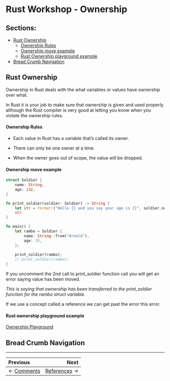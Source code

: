 # Rust Workshop - Ownership

## Sections:

* [Rust Ownership](#rust-ownership)
    * [Ownership Rules](#ownership-rules)
    * [Ownership move example](#ownership-move-example)
    * [Rust Ownership playground example](#rust-ownership-playground-example)
* [Bread Crumb Navigation](#bread-crumb-navigation)

## Rust Ownership

Ownership in Rust deals with the what variables or values have ownership over what.

In Rust it is your job to make sure that ownership is given and used properly although the Rust compiler is very good at letting you know when you violate the ownership rules.

#### Ownership Rules

* Each value in Rust has a variable that’s called its owner.

* There can only be one owner at a time.

* When the owner goes out of scope, the value will be dropped.

#### Ownership move example

```rust
struct Soldier {
    name: String,
    age: i32,
}

fn print_soldier(soldier: Soldier) -> String {
    let str = format!("Hello {} and you say your age is {}", soldier.name, soldier.age);
    str
}

fn main() {
    let rambo = Soldier {
        name: String::from("Arnold"),
        age: 35,
    };
    
    print_soldier(rambo);
    // print_soldier(rambo);
}
```

If you uncomment the 2nd call to print_soldier function call you will get an error saying 
value has been moved.

*This is saying that ownership has been transferred to the print_soldier function for the rambo struct variable.*

If we use a concept called a reference we can get past the error this error.

#### Rust ownership playground example

[Ownership Playground](https://play.rust-lang.org/?version=stable&mode=debug&edition=2018&gist=d371beb0ff897e7116b401fbf55efe73)

## Bread Crumb Navigation
_________________________

Previous | Next
:------- | ---:
← [Comments](./comments.md) | [References](./references.md) →
